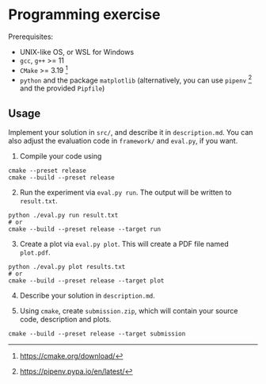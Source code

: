 # Programming exercise

Prerequisites:
- UNIX-like OS, or WSL for Windows
- `gcc`, `g++` >= 11
- `CMake` >= 3.19 [^1]
- `python` and the package `matplotlib` (alternatively, you can use `pipenv` [^2] and the provided `Pipfile`)

## Usage

Implement your solution in `src/`, and describe it in `description.md`.
You can also adjust the evaluation code in `framework/` and `eval.py`, if you want.

1. Compile your code using

```console
cmake --preset release
cmake --build --preset release
```

2. Run the experiment via `eval.py run`. The output will be written to `result.txt`.
```console
python ./eval.py run result.txt
# or
cmake --build --preset release --target run
```

3. Create a plot via `eval.py plot`. This will create a PDF file named `plot.pdf`.
```console
python ./eval.py plot results.txt
# or
cmake --build --preset release --target plot
```

4. Describe your solution in `description.md`.

5. Using `cmake`, create `submission.zip`, which will contain your source code, description and plots.
```console
cmake --build --preset release --target submission
```

[^1]: https://cmake.org/download/
[^2]: https://pipenv.pypa.io/en/latest/

